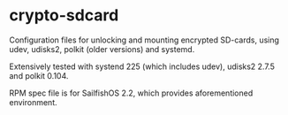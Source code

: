 # crypto-sdcard
Configuration files for unlocking and mounting encrypted SD-cards, using udev, udisks2, polkit (older versions) and systemd.

Extensively tested with systend 225 (which includes udev), udisks2 2.7.5 and polkit 0.104.

RPM spec file is for SailfishOS 2.2, which provides aforementioned environment.

